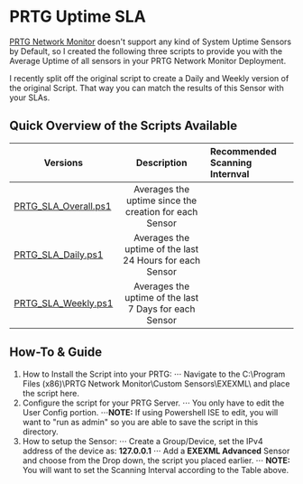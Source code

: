 # PRTG Uptime SLA
[PRTG Network Monitor](https://www.paessler.com/prtg) doesn't support any kind of System Uptime Sensors by Default, so I created the following three scripts to provide you with the Average Uptime of all sensors in your PRTG Network Monitor Deployment. 

I recently split off the original script to create a Daily and Weekly version of the original Script. That way you can match the results of this Sensor with your SLAs.

## Quick Overview of the Scripts Available 
| Versions        | Description | Recommended Scanning Internval |
|-----------------|:-----------:|:-------------------------------|
| [PRTG_SLA_Overall.ps1](https://github.com/evanlanester/PRTG-Uptime-SLA/blob/master/PRTG_SLA_Overall.ps1) | Averages the uptime since the creation for each Sensor |  |
| [PRTG_SLA_Daily.ps1](https://github.com/evanlanester/PRTG-Uptime-SLA/blob/master/PRTG_SLA_Daily_v3.ps1) | Averages the uptime of the last 24 Hours for each Sensor |  |
| [PRTG_SLA_Weekly.ps1](https://github.com/evanlanester/PRTG-Uptime-SLA/blob/master/PRTG_SLA_Weekly_v3.ps1) | Averages the uptime of the last 7 Days for each Sensor |  |

## How-To & Guide
1. How to Install the Script into your PRTG:
⋅⋅⋅ Navigate to the C:\Program Files (x86)\PRTG Network Monitor\Custom Sensors\EXEXML\ and place the script here.
2. Configure the script for your PRTG Server.
⋅⋅⋅ You only have to edit the User Config portion.
⋅⋅⋅**NOTE:** If using Powershell ISE to edit, you will want to "run as admin" so you are able to save the script in this directory.
3. How to setup the Sensor:
⋅⋅⋅ Create a Group/Device, set the IPv4 address of the device as: **127.0.0.1**
⋅⋅⋅ Add a **EXEXML Advanced** Sensor and choose from the Drop down, the script you placed earlier.
⋅⋅⋅ **NOTE:** You will want to set the Scanning Interval according to the Table above.
